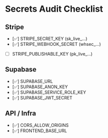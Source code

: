 # Secrets Audit Checklist

## Stripe
- [✅] STRIPE_SECRET_KEY (sk_live_…)
- [✅] STRIPE_WEBHOOK_SECRET (whsec_…)
- [ ] STRIPE_PUBLISHABLE_KEY (pk_live_…)

## Supabase
- [✅] SUPABASE_URL
- [✅] SUPABASE_ANON_KEY
- [✅] SUPABASE_SERVICE_ROLE_KEY
- [✅] SUPABASE_JWT_SECRET

## API / Infra
- [✅] CORS_ALLOW_ORIGINS
- [✅] FRONTEND_BASE_URL

